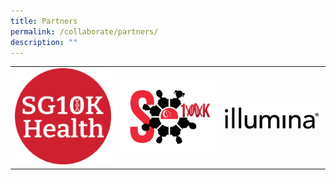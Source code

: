 ```yaml
---
title: Partners
permalink: /collaborate/partners/
description: ""
---
```

<table>
	<tbody>
		<tr>
			<td style="width:33%">
				<img src="/images/Collaborate/Partners/sg10k-health.png">
			</td>
			<td style="width:33%">
				<img src="/images/Collaborate/Partners/sg100k-logo.png">
			</td>
			<td style="width:33%">
				<img src="/images/Collaborate/Partners/ilmn_logo_2021_bw.png">
			</td>
		</tr>
	</tbody>
</table>
